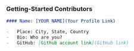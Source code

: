 ### Getting-Started Contributors

```markdown
#### Name: [YOUR NAME](Your Profile Link)

-   Place: City, State, Country
-   Bio: Who are you?
-   GitHub: [Github account link](GitHub link)
```
